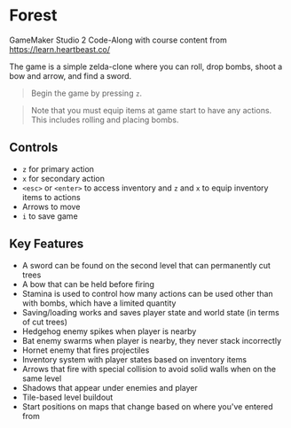 # Forest

GameMaker Studio 2 Code-Along with course content from https://learn.heartbeast.co/

The game is a simple zelda-clone where you can roll, drop bombs, shoot a bow and arrow, and find a sword.

> Begin the game by pressing `z`.

> Note that you must equip items at game start to have any actions. This includes rolling and placing bombs.

## Controls

- `z` for primary action
- `x` for secondary action
- `<esc>` or `<enter>` to access inventory and `z` and `x` to equip inventory items to actions
- Arrows to move
- `i` to save game

## Key Features

- A sword can be found on the second level that can permanently cut trees
- A bow that can be held before firing
- Stamina is used to control how many actions can be used other than with bombs, which have a limited quantity
- Saving/loading works and saves player state and world state (in terms of cut trees)
- Hedgehog enemy spikes when player is nearby
- Bat enemy swarms when player is nearby, they never stack incorrectly
- Hornet enemy that fires projectiles
- Inventory system with player states based on inventory items
- Arrows that fire with special collision to avoid solid walls when on the same level
- Shadows that appear under enemies and player
- Tile-based level buildout
- Start positions on maps that change based on where you've entered from

